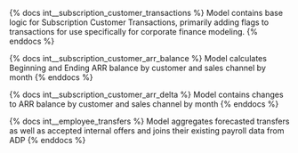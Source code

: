 <!---------- MODEL DOCS ---------->

{% docs int__subscription_customer_transactions %}
Model contains base logic for Subscription Customer Transactions, primarily adding flags to transactions for use specifically for corporate finance modeling.
{% enddocs %}

{% docs int__subscription_customer_arr_balance %}
Model calculates Beginning and Ending ARR balance by customer and sales channel by month
{% enddocs %}

{% docs int__subscription_customer_arr_delta %}
Model contains changes to ARR balance by customer and sales channel by month
{% enddocs %}

{% docs int__employee_transfers %}
Model aggregates forecasted transfers as well as accepted internal offers and joins their existing payroll data from ADP
{% enddocs %}